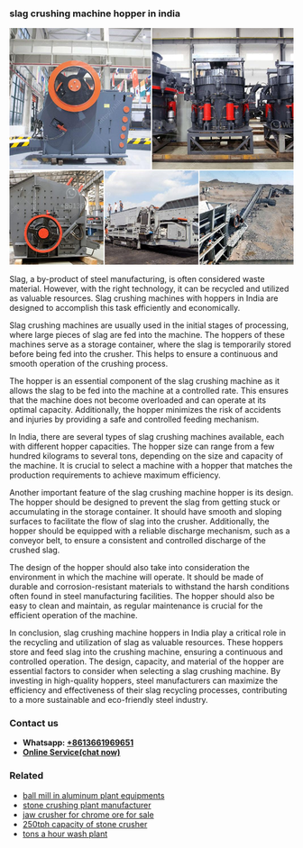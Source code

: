 <h3>slag crushing machine hopper in india</h3><img src='1708498342.jpg' alt=''><p>Slag, a by-product of steel manufacturing, is often considered waste material. However, with the right technology, it can be recycled and utilized as valuable resources. Slag crushing machines with hoppers in India are designed to accomplish this task efficiently and economically.</p><p>Slag crushing machines are usually used in the initial stages of processing, where large pieces of slag are fed into the machine. The hoppers of these machines serve as a storage container, where the slag is temporarily stored before being fed into the crusher. This helps to ensure a continuous and smooth operation of the crushing process.</p><p>The hopper is an essential component of the slag crushing machine as it allows the slag to be fed into the machine at a controlled rate. This ensures that the machine does not become overloaded and can operate at its optimal capacity. Additionally, the hopper minimizes the risk of accidents and injuries by providing a safe and controlled feeding mechanism.</p><p>In India, there are several types of slag crushing machines available, each with different hopper capacities. The hopper size can range from a few hundred kilograms to several tons, depending on the size and capacity of the machine. It is crucial to select a machine with a hopper that matches the production requirements to achieve maximum efficiency.</p><p>Another important feature of the slag crushing machine hopper is its design. The hopper should be designed to prevent the slag from getting stuck or accumulating in the storage container. It should have smooth and sloping surfaces to facilitate the flow of slag into the crusher. Additionally, the hopper should be equipped with a reliable discharge mechanism, such as a conveyor belt, to ensure a consistent and controlled discharge of the crushed slag.</p><p>The design of the hopper should also take into consideration the environment in which the machine will operate. It should be made of durable and corrosion-resistant materials to withstand the harsh conditions often found in steel manufacturing facilities. The hopper should also be easy to clean and maintain, as regular maintenance is crucial for the efficient operation of the machine.</p><p>In conclusion, slag crushing machine hoppers in India play a critical role in the recycling and utilization of slag as valuable resources. These hoppers store and feed slag into the crushing machine, ensuring a continuous and controlled operation. The design, capacity, and material of the hopper are essential factors to consider when selecting a slag crushing machine. By investing in high-quality hoppers, steel manufacturers can maximize the efficiency and effectiveness of their slag recycling processes, contributing to a more sustainable and eco-friendly steel industry.</p><h3>Contact us</h3><ul><li><strong>Whatsapp:&nbsp;<a href="https://wa.me/8613661969651">+8613661969651</a></strong></li><li><a href="https://swt.shibang-china.com/?git&amp;zhl&amp;slag crushing machine hopper in india"><strong>Online Service(chat now)</strong></a></li></ul><h3>Related</h3><ul><li><a href='ball mill in aluminum plant equipments.md'>ball mill in aluminum plant equipments</a></li><li><a href='stone crushing plant manufacturer.md'>stone crushing plant manufacturer</a></li><li><a href='jaw crusher for chrome ore for sale.md'>jaw crusher for chrome ore for sale</a></li><li><a href='250tph capacity of stone crusher.md'>250tph capacity of stone crusher</a></li><li><a href='tons a hour wash plant.md'>tons a hour wash plant</a></li></ul>
